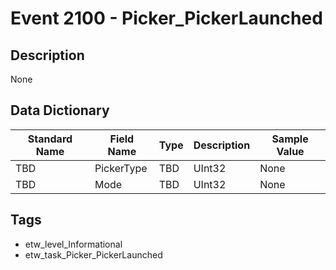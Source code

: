 # Event 2100 - Picker_PickerLaunched

## Description
None

## Data Dictionary
|Standard Name|Field Name|Type|Description|Sample Value|
|---|---|---|---|---|
|TBD|PickerType|TBD|UInt32|None|None|
|TBD|Mode|TBD|UInt32|None|None|

## Tags
* etw_level_Informational
* etw_task_Picker_PickerLaunched